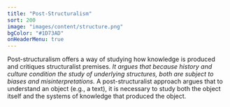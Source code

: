```yaml
---
title: "Post-Structuralism"
sort: 200
image: "images/content/structure.png"
bgColor: "#1D73AD"
onHeaderMenu: true
---
```


Post-structuralism offers a way of studying how knowledge is produced and critiques structuralist premises. 
*It argues that because history and culture condition the study of underlying structures, both are subject to biases and misinterpretations.*
A post-structuralist approach argues that to understand an object (e.g., a text), it is necessary to study both the object itself and the systems of knowledge that produced the object.